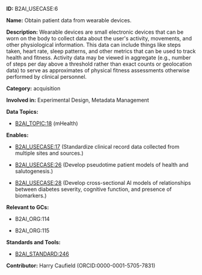 **ID:** B2AI_USECASE:6

**Name:** Obtain patient data from wearable devices.

**Description:** Wearable devices are small electronic devices that can be worn on the body to collect data about the user's activity, movements, and other physiological information. This data can include things like steps taken, heart rate, sleep patterns, and other metrics that can be used to track health and fitness. Activity data may be viewed in aggregate (e.g., number of steps per day above a threshold rather than exact counts or geolocation data) to serve as approximates of physical fitness assessments otherwise performed by clinical personnel.

**Category:** acquisition

**Involved in:** Experimental Design, Metadata Management

**Data Topics:**

- [B2AI_TOPIC:18](../topics/mHealth.markdown) (mHealth)

**Enables:**

- [B2AI_USECASE:17](../usecases/standardize-clinical-record-data-collected-from-multiple-sites-and-sources.markdown) (Standardize clinical record data collected from multiple sites and sources.)

- [B2AI_USECASE:26](../usecases/develop-pseudotime-patient-models-of-health-and-salutogenesis.markdown) (Develop pseudotime patient models of health and salutogenesis.)

- [B2AI_USECASE:28](../usecases/develop-cross-sectional-ai-models-of-relationships-between-diabetes-severity-cognitive-function-and-presence-of-biomarkers.markdown) (Develop cross-sectional AI models of relationships between diabetes severity, cognitive function, and presence of biomarkers.)

**Relevant to GCs:**

- B2AI_ORG:114

- B2AI_ORG:115

**Standards and Tools:**

- [B2AI_STANDARD:246](https://b2ai.standards.synapse.org/Explore/Standard/DetailsPage?id=B2AI_STANDARD:246)

**Contributor:** Harry Caufield
 (ORCID:0000-0001-5705-7831)

